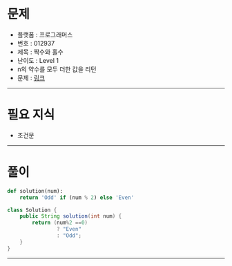 # 문제
- 플랫폼 : 프로그래머스
- 번호 : 012937
- 제목 : 짝수와 홀수
- 난이도 : Level 1
- n의 약수를 모두 더한 값을 리턴
- 문제 : <a href="https://school.programmers.co.kr/learn/courses/30/lessons/12937" target="_blank">링크</a>

---

# 필요 지식
- 조건문

---

# 풀이
```python
def solution(num):
    return 'Odd' if (num % 2) else 'Even'
```
```java
class Solution {
    public String solution(int num) {
        return (num%2 ==0)
                ? "Even"
                : "Odd";
    }
}
```

---
